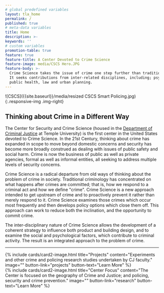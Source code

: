```yaml
---
# global predefined variables
layout: tla_home
permalink: /
published: true
# meta-data variables
title: Home
description: >-
keywords: ''
# custom variables
promotion-table: true
feature: true
feature-title: A Center Devoted to Crime Science
feature-image: media/CSCS Hero.JPG
feature-body: >-
  Crime Science takes the issue of crime one step further than traditional criminology.
  It seeks contributions from inter-related disciplines, including; psychology, geography,
  public health, law and urban planning.
---
```

![CSCS]({{site.baseurl}}/media/resized CSCS Smart Policing.jpg){:.responsive-img .img-right}
## Thinking about Crime in a Different Way
The Center for Security and Crime Science (housed in the [Department of Criminal Justice](https://www.cla.temple.edu/criminal-justice/) at Temple University) is the first center in the United States devoted to Crime Science. In the 21st Century, thinking about crime has expanded in scope to move beyond domestic concerns and security has become more broadly construed as dealing with issues of public safety and social harm. Crime is now the business of public as well as private agencies, formal as well as informal entities, all seeking to address multiple levels of security concerns.

Crime Science is a radical departure from old ways of thinking about the problem of crime in society. Traditional criminology has concentrated on what happens after crimes are committed; that is, how we respond to a criminal act and how we define "crime". Crime Science is a new approach intended to get upstream of crime and to proactively prevent it rather than merely respond to it. Crime Science examines those crimes which occur most frequently and then develops policy options which close them off. This approach can work to reduce both the inclination, and the opportunity to commit crime.

The inter-disciplinary nature of Crime Science allows the development of a coherent strategy to influence both product and building design, and to examine the social and psychological factors, which contribute to criminal activity. The result is an integrated approach to the problem of crime.

___

<div class="row row-wide">
  <div class="col m12 l4">{% include cards/card2-image.html
    title="Projects"
    content="Experiments and other crime and policing research studies undertaken by CJ faculty."
    image=""
    button-link="projects"
    button-text="Learn More" %}
  </div>
  <div class="row row-wide">
    <div class="col m12 l4">{% include cards/card2-image.html
      title="Center Focus"
      content="The Center is focused on the geography of Crime and Justice; and policing, security and crime prevention."
      image=""
      button-link="research"
      button-text="Learn More" %}
    </div>
</div>
